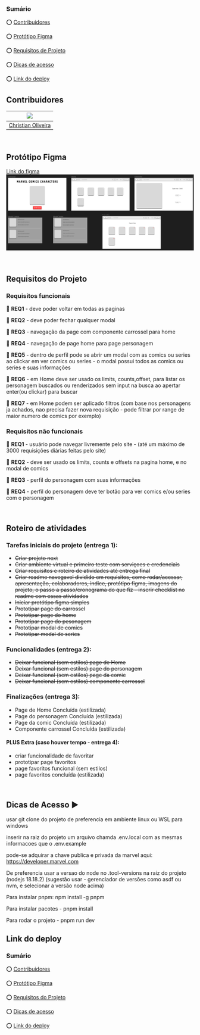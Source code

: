 <div  align="left">

### Sumário

:o: [Contribuidores](#contribuidores)

:o: [Protótipo Figma](#protótipo-figma)

:o: [Requisitos de Projeto](#requisitos-do-projeto)

:o: [Dicas de acesso](#dicas-de-acesso-arrow_forward)

:o: [Link do deploy](#link-do-deploy)

## Contribuidores

| [<img src="https://avatars.githubusercontent.com/u/116025325?v=4" width=115>](https://github.com/christiandoramo) |
| ----------------------------------------------------------------------------------------------------------------- |
| [Christian Oliveira](https://github.com/christiandoramo)                                                          |

<br>

## Protótipo Figma

[Link do figma](https://www.figma.com/file/wM0UP7UBtPNJk6sbAH87aw/Marvels-Comics-Mini-Wiki?type=design&node-id=0%3A1&mode=design&t=dVZIT831B0SCwkUC-1)
![Protótipo Figma](./prototipo.png)

<br>

## Requisitos do Projeto

### Requisitos funcionais

:pushpin: **REQ1** - deve poder voltar em todas as paginas

:pushpin: **REQ2** - deve poder fechar qualquer modal

:pushpin: **REQ3** - navegação da page com componente carrossel para home

:pushpin: **REQ4** - navegação de page home para page personagem

:pushpin: **REQ5** - dentro de perfil pode se abrir um modal com as comics ou series ao clickar em ver comics ou series - o modal possui todos as comics ou series e suas informações

:pushpin: **REQ6** - em Home deve ser usado os limits, counts,offset, para listar os personagem buscados ou renderizados sem input na busca ao apertar enter(ou clickar) para buscar

:pushpin: **REQ7** - em Home podem ser aplicado filtros (com base nos personagens ja achados, nao precisa fazer nova requisição - pode filtrar por range de maior numero de comics por exemplo)

### Requisitos não funcionais

:pushpin: **REQ1** - usuário pode navegar livremente pelo site - (até um máximo de 3000 requisições diárias feitas pelo site)

:pushpin: **REQ2** - deve ser usado os limits, counts e offsets na pagina home, e no modal de comics

:pushpin: **REQ3** - perfil do personagem com suas informações

:pushpin: **REQ4** - perfil do personagem deve ter botão para ver comics e/ou series com o personagem

<br>

## Roteiro de atividades

### Tarefas iniciais do projeto (entrega 1):

- ~~Criar projeto next~~
- ~~Criar ambiente virtual e primeiro teste com serviçoes e credenciais~~
- ~~Criar requisitos e roteiro de atividades até entrega final~~
- ~~Criar readme navegavel dividido em requisitos, como rodar/acessar, apresentação, colaboradores, indice, protótipo figma, imagens do projeto, o passo a passo/cronograma do que fiz - inserir checklist no readme com essas atividades~~
- ~~Iniciar protótipo figma simples~~
- ~~Prototipar page do carrossel~~
- ~~Prototipar page do home~~
- ~~Prototipar page do pesonagem~~
- ~~Prototipar modal de comics~~
- ~~Prototipar modal de series~~

### Funcionalidades (entrega 2):

- ~~Deixar funcional (sem estilos) page de Home~~
- ~~Deixar funcional (sem estilos) page do personagem~~
- ~~Deixar funcional (sem estilos) page da comic~~
- ~~Deixar funcional (sem estilos) componente carrossel~~

### Finalizações (entrega 3):

- Page de Home Concluída (estilizada)
- Page do personagem Concluída (estilizada)
- Page da comic Concluída (estilizada)
- Componente carrossel Concluída (estilizada)

#### PLUS Extra (caso houver tempo - entrega 4):

- criar funcionalidade de favoritar
- prototipar page favoritos
- page favoritos funcional (sem estilos)
- page favoritos concluída (estilizada)

<br>

## Dicas de Acesso :arrow_forward:

usar git clone do projeto de preferencia em ambiente linux ou WSL para windows

inserir na raiz do projeto um arquivo chamda .env.local com as mesmas informacoes que o .env.example

pode-se adquirar a chave publica e privada da marvel aqui: https://developer.marvel.com

De preferencia usar a versao do node no .tool-versions na raiz do projeto (nodejs 18.18.2)
(sugestão usar - gerenciador de versões como asdf ou nvm, e selecionar a versão node acima)

Para instalar pnpm: npm install -g pnpm

Para instalar pacotes - pnpm install

Para rodar o projeto - pnpm run dev

## Link do deploy

### Sumário

:o: [Contribuidores](#contribuidores)

:o: [Protótipo Figma](#protótipo-figma)

:o: [Requisitos do Projeto](#requisitos-do-projeto)

:o: [Dicas de acesso](#dicas-de-acesso-arrow_forward)

:o: [Link do deploy](#link-do-deploy)

</div>
